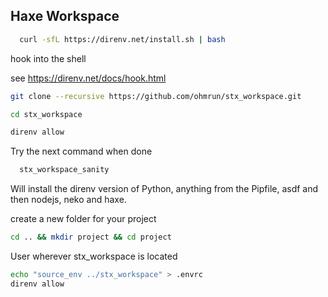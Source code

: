 ## Haxe Workspace


```bash
  curl -sfL https://direnv.net/install.sh | bash
```

hook into the shell

see https://direnv.net/docs/hook.html


```bash
git clone --recursive https://github.com/ohmrun/stx_workspace.git
```
```bash
cd stx_workspace
```
```bash
direnv allow
```

Try the next command when done
```bash
  stx_workspace_sanity
```

Will install the direnv version of Python, anything from the Pipfile, asdf and then nodejs, neko and haxe.

create a new folder for your project
```bash
cd .. && mkdir project && cd project
```


User wherever stx_workspace is located  
```bash
echo "source_env ../stx_workspace" > .envrc
direnv allow
```


